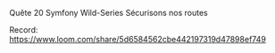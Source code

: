 Quête 20 Symfony Wild-Series Sécurisons nos routes

Record: https://www.loom.com/share/5d6584562cbe442197319d47898ef749
